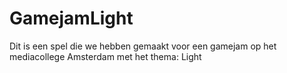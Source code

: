 # GamejamLight
Dit is een spel die we hebben gemaakt voor een gamejam op het mediacollege Amsterdam met het thema: Light
